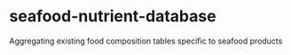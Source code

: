 # seafood-nutrient-database
Aggregating existing food composition tables specific to seafood products
